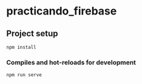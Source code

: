# practicando_firebase

## Project setup
```
npm install
```

### Compiles and hot-reloads for development
```
npm run serve
```

